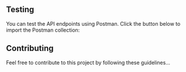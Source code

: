 ## Testing

You can test the API endpoints using Postman. Click the button below to import the Postman collection:

<div class="postman-run-button"
data-postman-action="collection/fork"
data-postman-visibility="public"
data-postman-var-1="33542156-a8019b91-7b7c-4f24-a9c7-a471eb0a4a39"
data-postman-collection-url="entityId=33542156-a8019b91-7b7c-4f24-a9c7-a471eb0a4a39&entityType=collection&workspaceId=951e191a-2d39-4942-b94b-877f69a9af9b"></div>
<script type="text/javascript">
  (function (p,o,s,t,m,a,n) {
    !p[s] && (p[s] = function () { (p[t] || (p[t] = [])).push(arguments); });
    !o.getElementById(s+t) && o.getElementsByTagName("head")[0].appendChild((
      (n = o.createElement("script")),
      (n.id = s+t), (n.async = 1), (n.src = m), n
    ));
  }(window, document, "_pm", "PostmanRunObject", "https://run.pstmn.io/button.js"));
</script>

## Contributing

Feel free to contribute to this project by following these guidelines...
